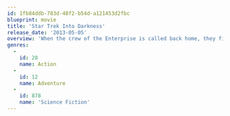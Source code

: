 ```yaml
---
id: 1fb84ddb-783d-48f2-b54d-a121453d2fbc
blueprint: movie
title: 'Star Trek Into Darkness'
release_date: '2013-05-05'
overview: 'When the crew of the Enterprise is called back home, they find an unstoppable force of terror from within their own organization has detonated the fleet and everything it stands for, leaving our world in a state of crisis.  With a personal score to settle, Captain Kirk leads a manhunt to a war-zone world to capture a one man weapon of mass destruction. As our heroes are propelled into an epic chess game of life and death, love will be challenged, friendships will be torn apart, and sacrifices must be made for the only family Kirk has left: his crew.'
genres:
  -
    id: 28
    name: Action
  -
    id: 12
    name: Adventure
  -
    id: 878
    name: 'Science Fiction'
---
```

